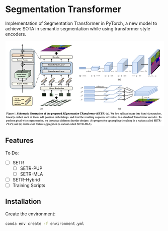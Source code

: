 # Segmentation Transformer

Implementation of Segmentation Transformer in PyTorch, a new model to achieve
SOTA in semantic segmentation while using transformer style encoders.

![SETR](./static/setr.png)

## Features

To Do:

- [ ] SETR
  - [ ] SETR-PUP
  - [ ] SETR-MLA
- [ ] SETR-Hybrid
- [ ] Training Scripts

## Installation

Create the environment:

```bash
conda env create -f environment.yml
```
